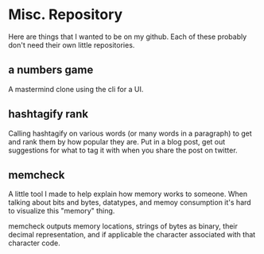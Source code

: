# Misc. Repository

Here are things that I wanted to be on my github.
Each of these probably don't need their own little repositories.

## a numbers game

A mastermind clone using the cli for a UI.

## hashtagify rank

Calling hashtagify on various words (or many words in a paragraph) to get and rank them by how popular they are.
Put in a blog post, get out suggestions for what to tag it with when you share the post on twitter.

## memcheck

A little tool I made to help explain how memory works to someone.
When talking about bits and bytes, datatypes, and memoy consumption it's hard to visualize this "memory" thing.

memcheck outputs memory locations, strings of bytes as binary, their decimal representation, and if applicable the character associated with that character code.
